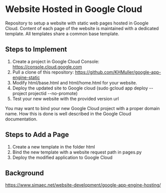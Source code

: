 # Website Hosted in Google Cloud

Repository to setup a website with static web pages hosted in Google Cloud. Content of each page of the website is maintained with a dedicated template. All templates share a common base template.

## Steps to Implement
1. Create a project in Google Cloud Console: https://console.cloud.google.com
2. Pull a clone of this repository: https://github.com/KHMuller/google-app-engine-static
3. Modify html/base.html and html/home.html for your website.
4. Deploy the updated site to Google cloud (sudo gcloud app deploy --project projectid --no-promote)
5. Test your new website with the provided version url

You may want to bind your new Google Cloud project with a proper domain name. How this is done is well described in the Google Cloud documentation.

## Steps to Add a Page
1. Create a new template in the folder html
2. Bind the new template with a website request path in pages.py
3. Deploy the modified application to Google Cloud

## Background
https://www.simaec.net/website-development/google-app-engine-hosting/
